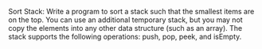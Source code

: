 Sort Stack: 
Write a program to sort a stack such that the smallest items are on the top. 
You can use an additional temporary stack, but you may not copy the elements into any other 
data structure (such as an array). 
The stack supports the following operations: push, pop, peek, and isEmpty.
